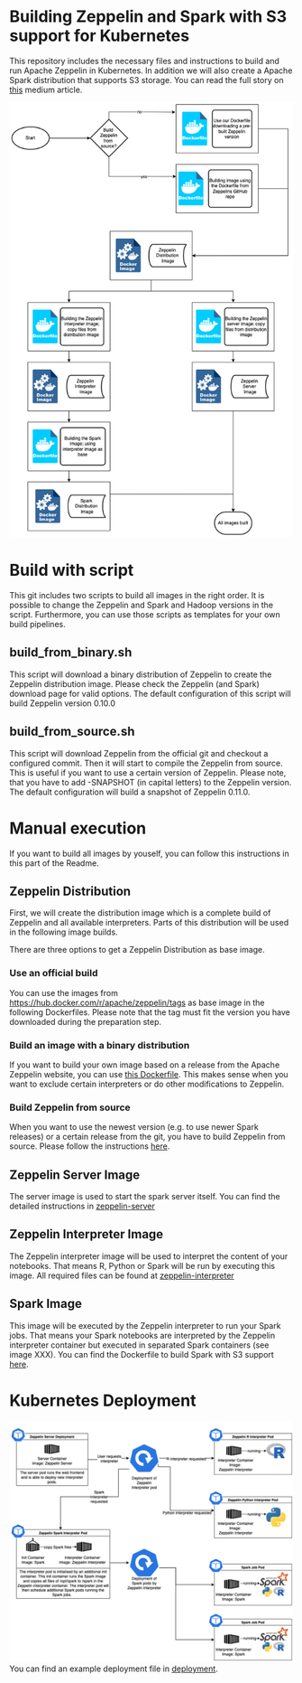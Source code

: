 # Building Zeppelin and Spark with S3 support for Kubernetes
This repository includes the necessary files and instructions to build and
run Apache Zeppelin in Kubernetes. In addition we will also create a
Apache Spark distribution that supports S3 storage.
You can read the full story on [this](ToDo) medium article.

![Dockerfiles and Dockerimages of Zeppelin](img/dockerfiles.png)

# Build with script
This git includes two scripts to build all images in the right order.
It is possible to change the Zeppelin and Spark and Hadoop versions in the script.
Furthermore, you can use those scripts as templates for your own build pipelines.

## build_from_binary.sh
This script will download a binary distribution of Zeppelin to create
the Zeppelin distribution image.
Please check the Zeppelin (and Spark) download page for valid options.
The default configuration of this script will build Zeppelin version 0.10.0

## build_from_source.sh
This script will download Zeppelin from the official git and checkout a
configured commit. Then it will start to compile the Zeppelin from source.
This is useful if you want to use a certain version of Zeppelin.
Please note, that you have to add -SNAPSHOT (in capital letters) to the
Zeppelin version.
The default configuration will build a snapshot of Zeppelin 0.11.0.

# Manual execution
If you want to build all images by youself, you can follow this instructions
in this part of the Readme.

## Zeppelin Distribution
First, we will create the distribution image which is a complete build of Zeppelin and all available interpreters. Parts of this distribution will be used in the following image builds.

There are three options to get a Zeppelin Distribution as base image.

### Use an official build
You can use the images from https://hub.docker.com/r/apache/zeppelin/tags as
base image in the following Dockerfiles.
Please note that the tag must fit the version you have downloaded during
the preparation step.

### Build an image with a binary distribution
If you want to build your own image based on a release from the Apache Zeppelin
website, you can use [this Dockerfile](zeppelin-distribution-binary/). This makes sense when you want to exclude
certain interpreters or do other modifications to Zeppelin.

### Build Zeppelin from source
When you want to use the newest version (e.g. to use newer Spark releases) or a
certain release from the git, you have to build Zeppelin from source.
Please follow the instructions [here](zeppelin-distribution-source/).

## Zeppelin Server Image

The server image is used to start the spark server itself.
You can find the detailed instructions in [zeppelin-server](zeppelin-server/)

## Zeppelin Interpreter Image

The Zeppelin interpreter image will be used to interpret the content of your notebooks. That means R, Python or Spark will be run by executing this image.
All required files can be found at [zeppelin-interpreter](zeppelin-interpreter/)

## Spark Image

This image will be executed by the Zeppelin interpreter to run your Spark jobs. That means your Spark notebooks are interpreted by the Zeppelin interpreter container but executed in separated Spark containers (see image XXX).
You can find the Dockerfile to build Spark with S3 support [here](spark/).

# Kubernetes Deployment
![Kubernetes Deployment of Zeppelin](img/kubernetes.png)
You can find an example deployment file in [deployment](deployment/).

